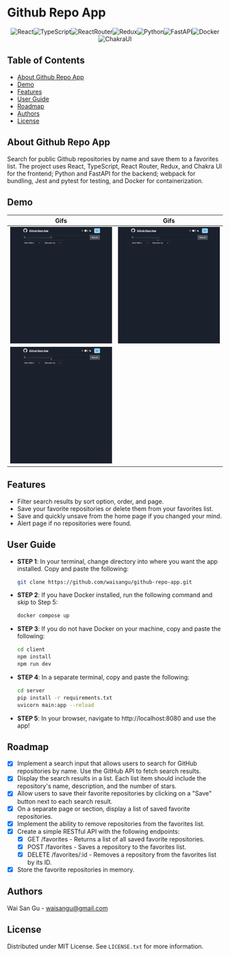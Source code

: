 # Github Repo App

<div align="center" width="100%">
            
![React][React]![TypeScript][TypeScript]![ReactRouter][ReactRouter]![Redux][Redux]![Python][Python]![FastAPI][FastAPI]![Docker][Docker]![ChakraUI][ChakraUI]

</div>

## Table of Contents
- [About Github Repo App](#about-kafka-trace)
- [Demo](#demo)
- [Features](#features)
- [User Guide](#user-guide)
- [Roadmap](#roadmap)
- [Authors](#authors)
- [License](#license)

## About Github Repo App
Search for public Github repositories by name and save them to a favorites list. The project uses React, TypeScript, React Router, Redux, and Chakra UI for the frontend; Python and FastAPI for the backend; webpack for bundling, Jest and pytest for testing, and Docker for containerization. 

## Demo
| Gifs                                              | Gifs                                           |
| ------------------------------------------------- | ------------------------------------------------ |
| ![demo-vid-1](/client/src/assets/demo-vid-1.gif)  | ![demo-vid-2](/client/src/assets/demo-vid-2.gif) |
| ![demo-vid-3](/client/src/assets/demo-vid-3.gif)  |

## Features
- Filter search results by sort option, order, and page.
- Save your favorite repositories or delete them from your favorites list.
- Save and quickly unsave from the home page if you changed your mind.
- Alert page if no repositories were found.

## User Guide
- **STEP 1**: In your terminal, change directory into where you want the app installed. Copy and paste the following:
    ```bash
    git clone https://github.com/waisangu/github-repo-app.git
    ```
- **STEP 2**: If you have Docker installed, run the following command and skip to Step 5:
    ```bash
    docker compose up
    ```
- **STEP 3**: If you do not have Docker on your machine, copy and paste the following:
    ```bash
    cd client
    npm install
    npm run dev
    ```
- **STEP 4**: In a separate terminal, copy and paste the following:
    ```bash
    cd server
    pip install -r requirements.txt
    uvicorn main:app --reload
    ```
- **STEP 5**: In your browser, navigate to http://localhost:8080 and use the app!

## Roadmap
- [x] Implement a search input that allows users to search for GitHub repositories by name. Use the GitHub API to fetch search results.
- [x] Display the search results in a list. Each list item should include the repository's name, description, and the number of stars.
- [x] Allow users to save their favorite repositories by clicking on a "Save" button next to each search result.
- [x] On a separate page or section, display a list of saved favorite repositories.
- [x] Implement the ability to remove repositories from the favorites list.
- [x] Create a simple RESTful API with the following endpoints:
    - [x] GET /favorites - Returns a list of all saved favorite repositories.
    - [x] POST /favorites - Saves a repository to the favorites list.
    - [x] DELETE /favorites/:id - Removes a repository from the favorites list by its ID.
- [x] Store the favorite repositories in memory.

## Authors
Wai San Gu - waisangu@gmail.com

## License
Distributed under MIT License. See `LICENSE.txt` for more information.

[React]: https://img.shields.io/badge/React-20232A?style=for-the-badge&logo=react&logoColor=61DAFB
[TypeScript]: https://img.shields.io/badge/TypeScript-007ACC?style=for-the-badge&logo=typescript&logoColor=white
[Docker]: https://img.shields.io/badge/docker-%230db7ed.svg?style=for-the-badge&logo=docker&logoColor=white
[Python]: https://img.shields.io/badge/Python-3776AB?style=for-the-badge&logo=python&logoColor=white
[ReactRouter]: https://img.shields.io/badge/React_Router-CA4245?style=for-the-badge&logo=react-router&logoColor=white
[Redux]: https://img.shields.io/badge/Redux-593D88?style=for-the-badge&logo=redux&logoColor=white
[ChakraUI]: https://shields.io/badge/chakra--ui-black?logo=chakraui&style=for-the-badge
[FastAPI]: https://img.shields.io/badge/FastAPI-005571?style=for-the-badge&logo=fastapi





